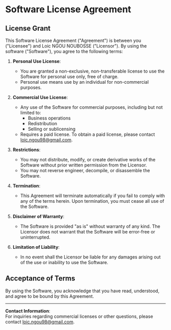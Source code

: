 # Software License Agreement

## License Grant

This Software License Agreement ("Agreement") is between you ("Licensee") and Loic NGOU NOUBOSSE ("Licensor"). By using the software ("Software"), you agree to the following terms:

1. **Personal Use License**: 
   - You are granted a non-exclusive, non-transferable license to use the Software for personal use only, free of charge. 
   - Personal use means use by an individual for non-commercial purposes.

2. **Commercial Use License**: 
   - Any use of the Software for commercial purposes, including but not limited to: 
     - Business operations
     - Redistribution
     - Selling or sublicensing
   - Requires a paid license. To obtain a paid license, please contact loic.ngou98@gmail.com.

3. **Restrictions**: 
   - You may not distribute, modify, or create derivative works of the Software without prior written permission from the Licensor.
   - You may not reverse engineer, decompile, or disassemble the Software.

4. **Termination**: 
   - This Agreement will terminate automatically if you fail to comply with any of the terms herein. Upon termination, you must cease all use of the Software.

5. **Disclaimer of Warranty**: 
   - The Software is provided "as is" without warranty of any kind. The Licensor does not warrant that the Software will be error-free or uninterrupted.

6. **Limitation of Liability**: 
   - In no event shall the Licensor be liable for any damages arising out of the use or inability to use the Software.

## Acceptance of Terms

By using the Software, you acknowledge that you have read, understood, and agree to be bound by this Agreement.

---

**Contact Information**:  
For inquiries regarding commercial licenses or other questions, please contact loic.ngou98@gmail.com.
